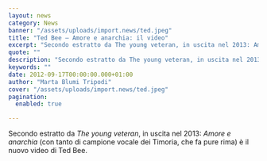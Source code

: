 ```yaml
---
layout: news
category: News
banner: "/assets/uploads/import.news/ted.jpeg"
title: "Ted Bee – Amore e anarchia: il video"
excerpt: "Secondo estratto da The young veteran, in uscita nel 2013: Amore e anarchia (con tanto di campione vocale dei Timoria, che fa pure rima) è il nuovo video di Ted Bee.  "
quote: ""
description: "Secondo estratto da The young veteran, in uscita nel 2013: Amore e anarchia (con tanto di campione vocale dei Timoria, che fa pure rima) è il nuovo video di Ted Bee.  "
keywords: ""
date: 2012-09-17T00:00:00.000+01:00
author: "Marta Blumi Tripodi"
cover: "/assets/uploads/import.news/ted.jpeg"
pagination:
  enabled: true

---
```


Secondo estratto da _The young veteran_, in uscita nel 2013: _Amore e anarchia_ (con tanto di campione vocale dei Timoria, che fa pure rima) è il nuovo video di Ted Bee.

  